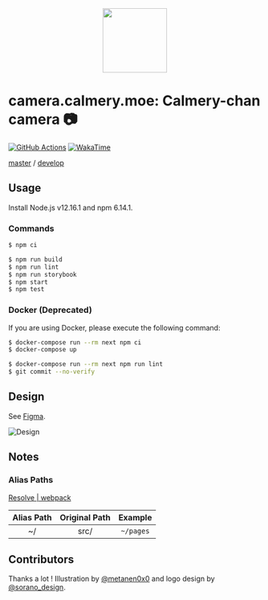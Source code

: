<div align="center">
  <img src="https://user-images.githubusercontent.com/12670155/75626669-b5579400-5c0c-11ea-87c9-d03f2083a06e.jpg" height="128"/>
</div>

# camera.calmery.moe: Calmery-chan camera :camera:

[![GitHub Actions](https://github.com/calmery-chan/camera.calmery.moe/workflows/GitHub%20Actions/badge.svg)](https://github.com/calmery-chan/calmery.moe/actions)
[![WakaTime](https://wakatime.com/badge/github/calmery-chan/camera.calmery.moe.svg)](https://wakatime.com/badge/github/calmery-chan/camera.calmery.moe)

[master](https://camera.calmery.moe) / [develop](https://develop.camera.calmery.moe)

## Usage

Install Node.js v12.16.1 and npm 6.14.1.

### Commands

```bash
$ npm ci
```

```bash
$ npm run build
$ npm run lint
$ npm run storybook
$ npm start
$ npm test
```

### Docker (Deprecated)

If you are using Docker, please execute the following command:

```bash
$ docker-compose run --rm next npm ci
$ docker-compose up
```

```bash
$ docker-compose run --rm next npm run lint
$ git commit --no-verify
```

## Design

See [Figma](<https://www.figma.com/file/Hb64KyJ84kwCrxPo9e42AX/Calmery-chan-Camera-(Public)>).

![Design](https://user-images.githubusercontent.com/12670155/75629651-070d1800-5c27-11ea-931c-ecfdb8cc919f.jpg)

## Notes

### Alias Paths

[Resolve | webpack](https://webpack.js.org/configuration/resolve/#resolvealias)

| Alias Path | Original Path |  Example  |
| :--------: | :-----------: | :-------: |
|     ~/     |     src/      | `~/pages` |

## Contributors

Thanks a lot ! Illustration by [@metanen0x0](https://twitter.com/metanen0x0) and logo design by [@sorano_design](https://twitter.com/sorano_design).
